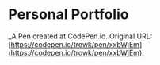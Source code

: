 # Personal Portfolio
 _A Pen created at CodePen.io. Original URL: [https://codepen.io/trowk/pen/xxbWjEm](https://codepen.io/trowk/pen/xxbWjEm).

 